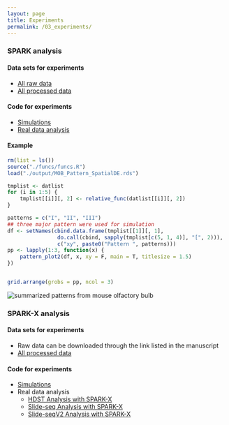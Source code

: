 ```yaml
---
layout: page
title: Experiments
permalink: /03_experiments/
---
```

### SPARK analysis
#### Data sets for experiments
  * [All raw data](https://github.com/xzhoulab/SPARK-Analysis/tree/master/raw_data)
  * [All processed data](https://github.com/xzhoulab/SPARK-Analysis/tree/master/processed_data)
  
#### Code for experiments
  * [Simulations](https://github.com/xzhoulab/SPARK-Analysis/tree/master/simulation)
  * [Real data analysis](https://github.com/xzhoulab/SPARK-Analysis/tree/master/analysis)
  
#### Example
```R
rm(list = ls())
source("./funcs/funcs.R")
load("./output/MOB_Pattern_SpatialDE.rds")

tmplist <- datlist
for (i in 1:5) {
    tmplist[[i]][, 2] <- relative_func(datlist[[i]][, 2])
}

patterns = c("I", "II", "III")
## three major pattern were used for simulation
df <- setNames(cbind.data.frame(tmplist[[1]][, 1], 
                do.call(cbind, sapply(tmplist[c(5, 1, 4)], "[", 2))), 
                c("xy", paste0("Pattern ", patterns)))
pp <- lapply(1:3, function(x) {
    pattern_plot2(df, x, xy = F, main = T, titlesize = 1.5)
})


grid.arrange(grobs = pp, ncol = 3)

```
![summarized patterns from mouse olfactory bulb](mouseOB_pattern.png)


### SPARK-X analysis
#### Data sets for experiments
* Raw data can be downloaded through the link listed in the manuscript
* [All processed data](https://github.com/xzhoulab/SPARK-X-Analysis/tree/main/processed_data)

#### Code for experiments
* [Simulations](https://github.com/xzhoulab/SPARK-X-Analysis/tree/main/simulation)
* Real data analysis
  * [HDST Analysis with SPARK-X](http://htmlpreview.github.io/?https://github.com/xzhoulab/SPARK-X-Analysis/blob/main/analysis/HDST_SPARKX.html)
  * [Slide-seq Analysis with SPARK-X](http://htmlpreview.github.io/?https://github.com/xzhoulab/SPARK-X-Analysis/blob/main/analysis/SV1_SPARKX.html)
  * [Slide-seqV2 Analysis with SPARK-X](http://htmlpreview.github.io/?https://github.com/xzhoulab/SPARK-X-Analysis/blob/main/analysis/SV2_SPARKX.html)

  